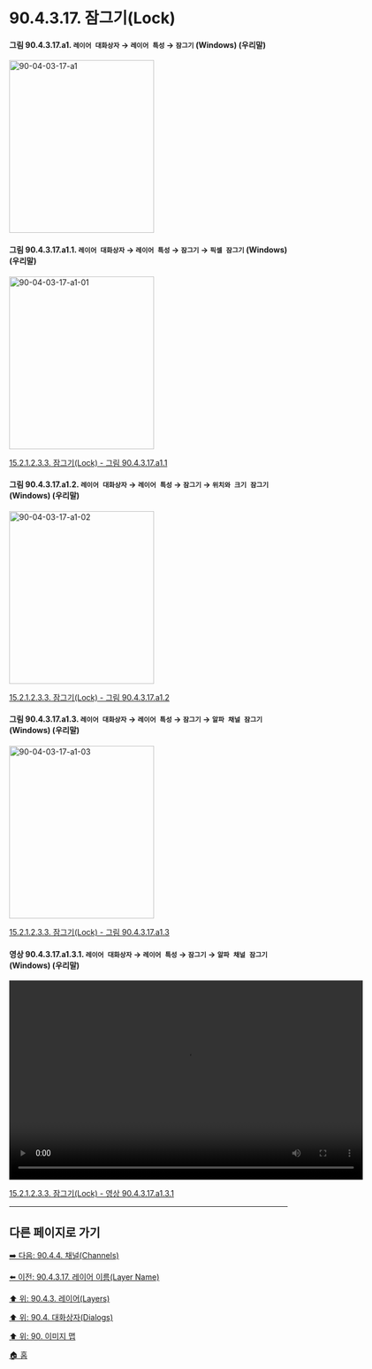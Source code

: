 # 90.4.3.17. 잠그기(Lock)

<a id="90-04-03-17-a1"></a>

#### 그림 90.4.3.17.a1. `레이어 대화상자` → `레이어 특성` → `잠그기` (Windows) (우리말)
<img width="262" height="312" alt="90-04-03-17-a1" src="https://github.com/wonder13662/gimp/assets/15767104/d48c92e5-3454-4277-972f-d0034370cb5c" />

<a id="90-04-03-17-a1-01"></a>

#### 그림 90.4.3.17.a1.1. `레이어 대화상자` → `레이어 특성` → `잠그기` → `픽셀 잠그기` (Windows) (우리말)
<img width="262" height="312" alt="90-04-03-17-a1-01" src="https://github.com/wonder13662/gimp/assets/15767104/aa92690b-aa94-4941-b2a4-64131e83b6a3" />

[15.2.1.2.3.3. 잠그기(Lock) - 그림 90.4.3.17.a1.1](./15-02-01-02-03-03-lock.md#90-04-03-17-a1-01)

<a id="90-04-03-17-a1-02"></a>

#### 그림 90.4.3.17.a1.2. `레이어 대화상자` → `레이어 특성` → `잠그기` → `위치와 크기 잠그기` (Windows) (우리말)
<img width="262" height="312" alt="90-04-03-17-a1-02" src="https://github.com/wonder13662/gimp/assets/15767104/2c46f57b-eb56-4321-ae0e-4ef642b7543e" />

[15.2.1.2.3.3. 잠그기(Lock) - 그림 90.4.3.17.a1.2](./15-02-01-02-03-03-lock.md#90-04-03-17-a1-02)

<a id="90-04-03-17-a1-03"></a>

#### 그림 90.4.3.17.a1.3. `레이어 대화상자` → `레이어 특성` → `잠그기` → `알파 채널 잠그기` (Windows) (우리말)
<img width="262" height="312" alt="90-04-03-17-a1-03" src="https://github.com/wonder13662/gimp/assets/15767104/3ea82cc3-007d-4b0b-a492-0dbac378e37a" />

[15.2.1.2.3.3. 잠그기(Lock) - 그림 90.4.3.17.a1.3](./15-02-01-02-03-03-lock.md#90-04-03-17-a1-03)

<a id="90-04-03-17-a1-03-01"></a>

#### 영상 90.4.3.17.a1.3.1. `레이어 대화상자` → `레이어 특성` → `잠그기` → `알파 채널 잠그기` (Windows) (우리말)
<video controls="controls" width="640" height="360" src="https://github.com/wonder13662/gimp/assets/15767104/49f13d87-993d-483c-a5bc-cb0c990e8fae"></video>

[15.2.1.2.3.3. 잠그기(Lock) - 영상 90.4.3.17.a1.3.1](./15-02-01-02-03-03-lock.md#90-04-03-17-a1-03-01)

***

## 다른 페이지로 가기

[➡️ 다음: 90.4.4. 채널(Channels)](./90-04-04-channels.md)

[⬅️ 이전: 90.4.3.17. 레이어 이름(Layer Name)](./90-04-03-17-layer_name.md)

[⬆️ 위: 90.4.3. 레이어(Layers)](./90-04-03-00-layers.md)

[⬆️ 위: 90.4. 대화상자(Dialogs)](./90-04-00-dialogs.md)

[⬆️ 위: 90. 이미지 맵](./90-00-image-map.md)

[🏠 홈](./00-home.md)
